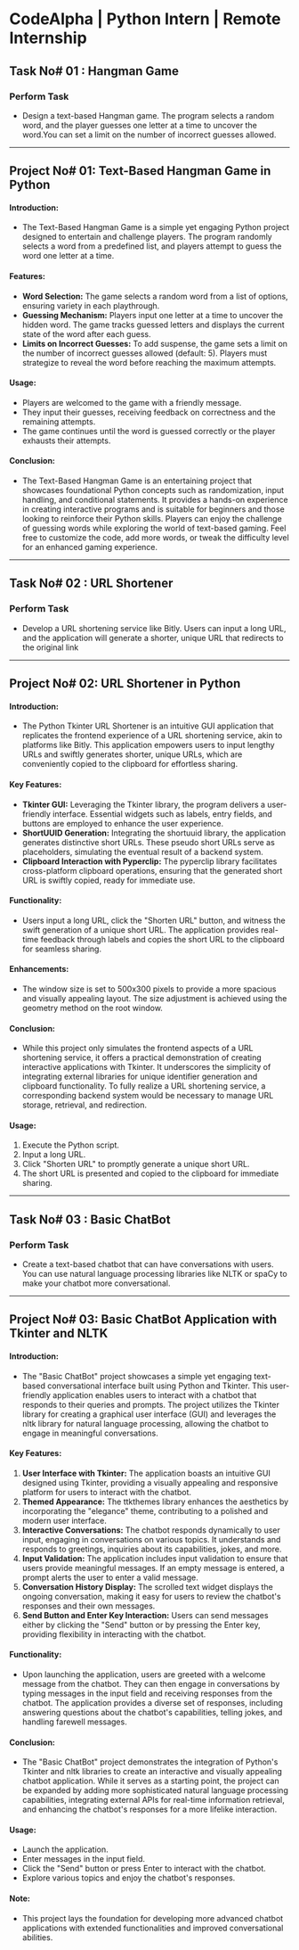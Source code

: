 # **CodeAlpha | Python Intern | Remote Internship**

## **Task No# 01 : Hangman Game**
### **Perform Task**
- Design a text-based Hangman game. The program selects a random word, and the player guesses one letter at a time to uncover the word.You can set a limit on the number of incorrect guesses allowed.

---

## **Project No# 01: Text-Based Hangman Game in Python**

#### **Introduction:**
  - The Text-Based Hangman Game is a simple yet engaging Python project designed to entertain and challenge players. The program randomly selects a word from a predefined list, and players attempt to guess the word one letter at a time.

#### **Features:**
  - **Word Selection:** The game selects a random word from a list of options, ensuring variety in each playthrough.
  - **Guessing Mechanism:** Players input one letter at a time to uncover the hidden word. The game tracks guessed letters and displays the current state of the word after each guess.
  - **Limits on Incorrect Guesses:** To add suspense, the game sets a limit on the number of incorrect guesses allowed (default: 5). Players must strategize to reveal the word before reaching the maximum attempts.

#### **Usage:**
  - Players are welcomed to the game with a friendly message.
  - They input their guesses, receiving feedback on correctness and the remaining attempts.
  - The game continues until the word is guessed correctly or the player exhausts their attempts.

#### **Conclusion:**
  - The Text-Based Hangman Game is an entertaining project that showcases foundational Python concepts such as randomization, input handling, and conditional statements. It provides a hands-on experience in creating interactive programs and is suitable for beginners and those looking to reinforce their Python skills. Players can enjoy the challenge of guessing words while exploring the world of text-based gaming. Feel free to customize the code, add more words, or tweak the difficulty level for an enhanced gaming experience.

---

## **Task No# 02 : URL Shortener**
### **Perform Task**
- Develop a URL shortening service like Bitly. Users can input a long URL, and the application will generate a shorter, unique URL that redirects to the original link

---

## **Project No# 02: URL Shortener in Python**

#### **Introduction:**
  - The Python Tkinter URL Shortener is an intuitive GUI application that replicates the frontend experience of a URL shortening service, akin to platforms like Bitly. This application empowers users to input lengthy URLs and swiftly generates shorter, unique URLs, which are conveniently copied to the clipboard for effortless sharing.

#### **Key Features:**
  - **Tkinter GUI:** Leveraging the Tkinter library, the program delivers a user-friendly interface. Essential widgets such as labels, entry fields, and buttons are employed to enhance the user experience.
  - **ShortUUID Generation:** Integrating the shortuuid library, the application generates distinctive short URLs. These pseudo short URLs serve as placeholders, simulating the eventual result of a backend system.
  - **Clipboard Interaction with Pyperclip:** The pyperclip library facilitates cross-platform clipboard operations, ensuring that the generated short URL is swiftly copied, ready for immediate use.

#### **Functionality:**
  - Users input a long URL, click the "Shorten URL" button, and witness the swift generation of a unique short URL. The application provides real-time feedback through labels and copies the short URL to the clipboard for seamless sharing.

#### **Enhancements:**
  - The window size is set to 500x300 pixels to provide a more spacious and visually appealing layout. The size adjustment is achieved using the geometry method on the root window.

#### **Conclusion:**
  - While this project only simulates the frontend aspects of a URL shortening service, it offers a practical demonstration of creating interactive applications with Tkinter. It underscores the simplicity of integrating external libraries for unique identifier generation and clipboard functionality. To fully realize a URL shortening service, a corresponding backend system would be necessary to manage URL storage, retrieval, and redirection.

#### **Usage:**
  1) Execute the Python script.
  2) Input a long URL.
  3) Click "Shorten URL" to promptly generate a unique short URL.
  4) The short URL is presented and copied to the clipboard for immediate sharing.

---

## **Task No# 03 : Basic ChatBot**
### **Perform Task**
- Create a text-based chatbot that can have conversations with users. You can use natural language processing libraries like NLTK or spaCy to make your chatbot more conversational.

---

## **Project No# 03: Basic ChatBot Application with Tkinter and NLTK**

#### **Introduction:**
  - The "Basic ChatBot" project showcases a simple yet engaging text-based conversational interface built using Python and Tkinter. This user-friendly application enables users to interact with a chatbot that responds to their queries and prompts. The project utilizes the Tkinter library for creating a graphical user interface (GUI) and leverages the nltk library for natural language processing, allowing the chatbot to engage in meaningful conversations.

#### **Key Features:**

  1) **User Interface with Tkinter:** The application boasts an intuitive GUI designed using Tkinter, providing a visually appealing and responsive platform for users to interact with the chatbot.
  2) **Themed Appearance:** The ttkthemes library enhances the aesthetics by incorporating the "elegance" theme, contributing to a polished and modern user interface.
  3) **Interactive Conversations:** The chatbot responds dynamically to user input, engaging in conversations on various topics. It understands and responds to greetings, inquiries about its capabilities, jokes, and more.
  4) **Input Validation:** The application includes input validation to ensure that users provide meaningful messages. If an empty message is entered, a prompt alerts the user to enter a valid message.
  5) **Conversation History Display:** The scrolled text widget displays the ongoing conversation, making it easy for users to review the chatbot's responses and their own messages.
  6) **Send Button and Enter Key Interaction:** Users can send messages either by clicking the "Send" button or by pressing the Enter key, providing flexibility in interacting with the chatbot.

#### **Functionality:**
  - Upon launching the application, users are greeted with a welcome message from the chatbot. They can then engage in conversations by typing messages in the input field and receiving responses from the chatbot. The application provides a diverse set of responses, including answering questions about the chatbot's capabilities, telling jokes, and handling farewell messages.

#### **Conclusion:**
  - The "Basic ChatBot" project demonstrates the integration of Python's Tkinter and nltk libraries to create an interactive and visually appealing chatbot application. While it serves as a starting point, the project can be expanded by adding more sophisticated natural language processing capabilities, integrating external APIs for real-time information retrieval, and enhancing the chatbot's responses for a more lifelike interaction.

#### **Usage:**

  - Launch the application.
  - Enter messages in the input field.
  - Click the "Send" button or press Enter to interact with the chatbot.
  - Explore various topics and enjoy the chatbot's responses.

#### **Note:**
  - This project lays the foundation for developing more advanced chatbot applications with extended functionalities and improved conversational abilities.
